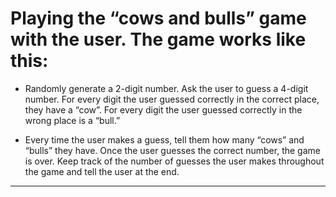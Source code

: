 # Playing the “cows and bulls” game with the user. The game works like this:
> 
  - Randomly generate a 2-digit number. Ask the user to guess a 4-digit number. For every digit the user guessed correctly in the correct place, they have a “cow”. For every digit the user guessed correctly in the wrong place is a “bull.”

  - Every time the user makes a guess, tell them how many “cows” and “bulls” they have. Once the user guesses the correct number, the game is over. Keep track of the number of guesses the user makes throughout the game and tell the user at the end.

---
